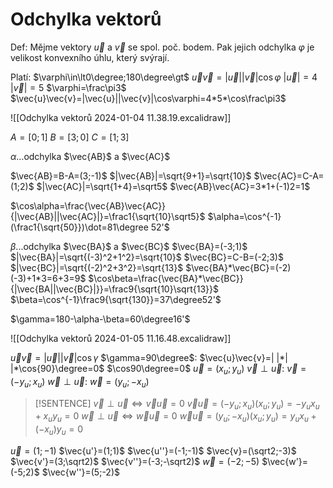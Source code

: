 # Odchylka vektorů
 
Def: Mějme vektory $\vec{u}$ a $\vec{v}$ se spol. poč. bodem. Pak jejich odchylka $\varphi$ je velikost konvexního úhlu, který svýrají.

Platí: $\varphi\in\lt0\degree;180\degree\gt$
$\vec{u}\vec{v}=|\vec{u}||\vec{v}|\cos\varphi$
$|\vec{u}|=4$
$|\vec{v}|=5$
$\varphi=\frac\pi3$
$\vec{u}\vec{v}=|\vec{u}||\vec{v}|\cos\varphi=4*5*\cos\frac\pi3$ 

![[Odchylka vektorů 2024-01-04 11.38.19.excalidraw]]

$A=[0;1]$
$B=[3;0]$
$C=[1;3]$

$\alpha$…odchylka $\vec{AB}$ a $\vec{AC}$

$\vec{AB}=B-A=(3;-1)$ $|\vec{AB}|=\sqrt{9+1}=\sqrt{10}$
$\vec{AC}=C-A=(1;2)$ $|\vec{AC}|=\sqrt{1+4}=\sqrt5$
$\vec{AB}\vec{AC}=3*1+(-1)2=1$

$\cos\alpha=\frac{\vec{AB}\vec{AC}}{|\vec{AB}||\vec{AC}|}=\frac1{\sqrt{10}\sqrt5}$
$\alpha=\cos^{-1}(\frac1{\sqrt{50}})\dot=81\degree 52'$

$\beta$...odchylka $\vec{BA}$ a $\vec{BC}$
$\vec{BA}=(-3;1)$ $|\vec{BA}|=\sqrt{(-3)^2+1^2}=\sqrt{10}$
$\vec{BC}=C-B=(-2;3)$ $|\vec{BC}|=\sqrt{(-2)^2+3^2}=\sqrt{13}$
$\vec{BA}*\vec{BC}=(-2)(-3)+1*3=6+3=9$
$\cos\beta=\frac{\vec{BA}*\vec{BC}}{|\vec{BA||\vec{BC}|}}=\frac9{\sqrt{10}\sqrt{13}}$
$\beta=\cos^{-1}\frac9{\sqrt{130}}=37\degree52'$

$\gamma=180-\alpha-\beta=60\degree16'$

![[Odchylka vektorů 2024-01-05 11.16.48.excalidraw]]

$\vec{u}\vec{v}=|\vec{u}||\vec{v}|\cos\gamma$
$\gamma=90\degree$: $\vec{u}\vec{v}=| |*| |*\cos{90}\degree=0$
$\cos90\degree=0$
$\vec{u}=(x_u;y_u)$
$\vec{v}\perp\vec{u}$: $\vec{v}=(-y_u;x_u)$
$\vec{w}\perp\vec{u}$: $\vec{w}=(y_u;-x_u)$

> [!SENTENCE]
> $\vec{v}\perp\vec{u}\Leftrightarrow\vec{v}\vec{u}=0$
> $\vec{v}\vec{u}=(-y_u;x_u)(x_u;y_u)=-y_ux_u+x_uy_u=0$
> $\vec{w}\perp\vec{u}\Leftrightarrow\vec{w}\vec{u}=0$
> $\vec{w}\vec{u}=(y_u;-x_u)(x_u;y_u)=y_ux_u+(-x_u)y_u=0$

$\vec{u}=(1;-1)$
$\vec{u'}=(1;1)$
$\vec{u''}=(-1;-1)$
$\vec{v}=(\sqrt2;-3)$
$\vec{v'}=(3;\sqrt2)$
$\vec{v''}=(-3;-\sqrt2)$
$\vec{w}=(-2;-5)$
$\vec{w'}=(-5;2)$
$\vec{w''}=(5;-2)$
